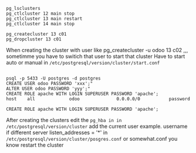 ```
pg_lsclusters
pg_ctlcluster 12 main stop
pg_ctlcluster 13 main restart
pg_ctlcluster 14 main stop

pg_createcluster 13 c01
pg_dropcluster 13 c01
```
When creating the cluster with user like pg_createcluster -u odoo 13 c02    ,,, sometimme you have to switich that user to start that cluster
Have to start auto or manual in `/etc/postgresql/version/cluster/start.conf`
```

psql -p 5433 -U postgres -d postgres 
CREATE USER odoo PASSWORD 'xxx';"
ALTER USER odoo PASSWORD 'yyy';"
CREATE ROLE apache WITH LOGIN SUPERUSER PASSWORD 'apache';
host    all             odoo              0.0.0.0/0           password

CREATE ROLE apache WITH LOGIN SUPERUSER PASSWORD 'apache';
```



After creating the clusters edit the `pg_hba in in /etc/postgresql/version/cluster` add the current user example. username
if different server listen_addresses = '*'    in `/etc/postgresql/version/cluster/posgres.conf`  or somewhat.conf  you know
restart the cluster